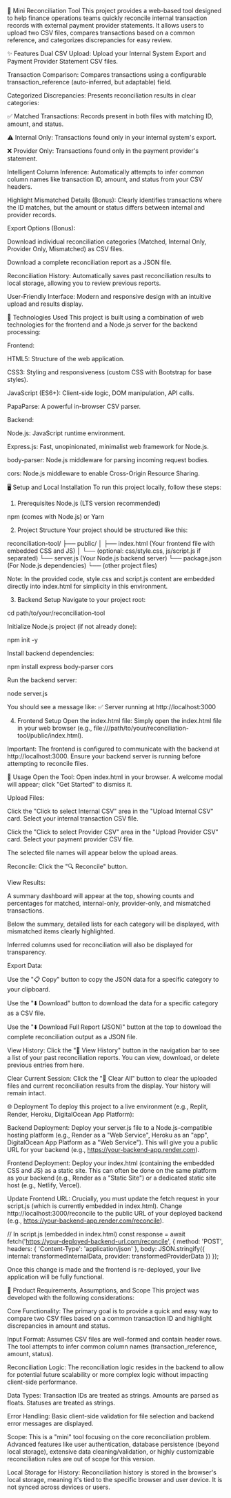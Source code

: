🧮 Mini Reconciliation Tool
This project provides a web-based tool designed to help finance operations teams quickly reconcile internal transaction records with external payment provider statements. It allows users to upload two CSV files, compares transactions based on a common reference, and categorizes discrepancies for easy review.

✨ Features
Dual CSV Upload: Upload your Internal System Export and Payment Provider Statement CSV files.

Transaction Comparison: Compares transactions using a configurable transaction_reference (auto-inferred, but adaptable) field.

Categorized Discrepancies: Presents reconciliation results in clear categories:

✅ Matched Transactions: Records present in both files with matching ID, amount, and status.

⚠️ Internal Only: Transactions found only in your internal system's export.

❌ Provider Only: Transactions found only in the payment provider's statement.

Intelligent Column Inference: Automatically attempts to infer common column names like transaction ID, amount, and status from your CSV headers.

Highlight Mismatched Details (Bonus): Clearly identifies transactions where the ID matches, but the amount or status differs between internal and provider records.

Export Options (Bonus):

Download individual reconciliation categories (Matched, Internal Only, Provider Only, Mismatched) as CSV files.

Download a complete reconciliation report as a JSON file.

Reconciliation History: Automatically saves past reconciliation results to local storage, allowing you to review previous reports.

User-Friendly Interface: Modern and responsive design with an intuitive upload and results display.

🚀 Technologies Used
This project is built using a combination of web technologies for the frontend and a Node.js server for the backend processing:

Frontend:

HTML5: Structure of the web application.

CSS3: Styling and responsiveness (custom CSS with Bootstrap for base styles).

JavaScript (ES6+): Client-side logic, DOM manipulation, API calls.

PapaParse: A powerful in-browser CSV parser.

Backend:

Node.js: JavaScript runtime environment.

Express.js: Fast, unopinionated, minimalist web framework for Node.js.

body-parser: Node.js middleware for parsing incoming request bodies.

cors: Node.js middleware to enable Cross-Origin Resource Sharing.

🖥️ Setup and Local Installation
To run this project locally, follow these steps:

1. Prerequisites
Node.js (LTS version recommended)

npm (comes with Node.js) or Yarn

2. Project Structure
Your project should be structured like this:

reconciliation-tool/
├── public/
│   ├── index.html         (Your frontend file with embedded CSS and JS)
│   └── (optional: css/style.css, js/script.js if separated)
└── server.js              (Your Node.js backend server)
└── package.json           (For Node.js dependencies)
└── (other project files)

Note: In the provided code, style.css and script.js content are embedded directly into index.html for simplicity in this environment.

3. Backend Setup
Navigate to your project root:

cd path/to/your/reconciliation-tool

Initialize Node.js project (if not already done):

npm init -y

Install backend dependencies:

npm install express body-parser cors

Run the backend server:

node server.js

You should see a message like: ✅ Server running at http://localhost:3000

4. Frontend Setup
Open the index.html file:
Simply open the index.html file in your web browser (e.g., file:///path/to/your/reconciliation-tool/public/index.html).

Important: The frontend is configured to communicate with the backend at http://localhost:3000. Ensure your backend server is running before attempting to reconcile files.

🚀 Usage
Open the Tool: Open index.html in your browser. A welcome modal will appear; click "Get Started" to dismiss it.

Upload Files:

Click the "Click to select Internal CSV" area in the "Upload Internal CSV" card. Select your internal transaction CSV file.

Click the "Click to select Provider CSV" area in the "Upload Provider CSV" card. Select your payment provider CSV file.

The selected file names will appear below the upload areas.

Reconcile: Click the "🔍 Reconcile" button.

View Results:

A summary dashboard will appear at the top, showing counts and percentages for matched, internal-only, provider-only, and mismatched transactions.

Below the summary, detailed lists for each category will be displayed, with mismatched items clearly highlighted.

Inferred columns used for reconciliation will also be displayed for transparency.

Export Data:

Use the "📋 Copy" button to copy the JSON data for a specific category to your clipboard.

Use the "⬇️ Download" button to download the data for a specific category as a CSV file.

Use the "⬇️ Download Full Report (JSON)" button at the top to download the complete reconciliation output as a JSON file.

View History: Click the "📜 View History" button in the navigation bar to see a list of your past reconciliation reports. You can view, download, or delete previous entries from here.

Clear Current Session: Click the "🧹 Clear All" button to clear the uploaded files and current reconciliation results from the display. Your history will remain intact.

🌐 Deployment
To deploy this project to a live environment (e.g., Replit, Render, Heroku, DigitalOcean App Platform):

Backend Deployment: Deploy your server.js file to a Node.js-compatible hosting platform (e.g., Render as a "Web Service", Heroku as an "app", DigitalOcean App Platform as a "Web Service"). This will give you a public URL for your backend (e.g., https://your-backend-app.render.com).

Frontend Deployment: Deploy your index.html (containing the embedded CSS and JS) as a static site. This can often be done on the same platform as your backend (e.g., Render as a "Static Site") or a dedicated static site host (e.g., Netlify, Vercel).

Update Frontend URL: Crucially, you must update the fetch request in your script.js (which is currently embedded in index.html). Change http://localhost:3000/reconcile to the public URL of your deployed backend (e.g., https://your-backend-app.render.com/reconcile).

// In script.js (embedded in index.html)
const response = await fetch('https://your-deployed-backend-url.com/reconcile', {
    method: 'POST',
    headers: { 'Content-Type': 'application/json' },
    body: JSON.stringify({ internal: transformedInternalData, provider: transformedProviderData })
});

Once this change is made and the frontend is re-deployed, your live application will be fully functional.

📄 Product Requirements, Assumptions, and Scope
This project was developed with the following considerations:

Core Functionality: The primary goal is to provide a quick and easy way to compare two CSV files based on a common transaction ID and highlight discrepancies in amount and status.

Input Format: Assumes CSV files are well-formed and contain header rows. The tool attempts to infer common column names (transaction_reference, amount, status).

Reconciliation Logic: The reconciliation logic resides in the backend to allow for potential future scalability or more complex logic without impacting client-side performance.

Data Types: Transaction IDs are treated as strings. Amounts are parsed as floats. Statuses are treated as strings.

Error Handling: Basic client-side validation for file selection and backend error messages are displayed.

Scope: This is a "mini" tool focusing on the core reconciliation problem. Advanced features like user authentication, database persistence (beyond local storage), extensive data cleaning/validation, or highly customizable reconciliation rules are out of scope for this version.

Local Storage for History: Reconciliation history is stored in the browser's local storage, meaning it's tied to the specific browser and user device. It is not synced across devices or users.